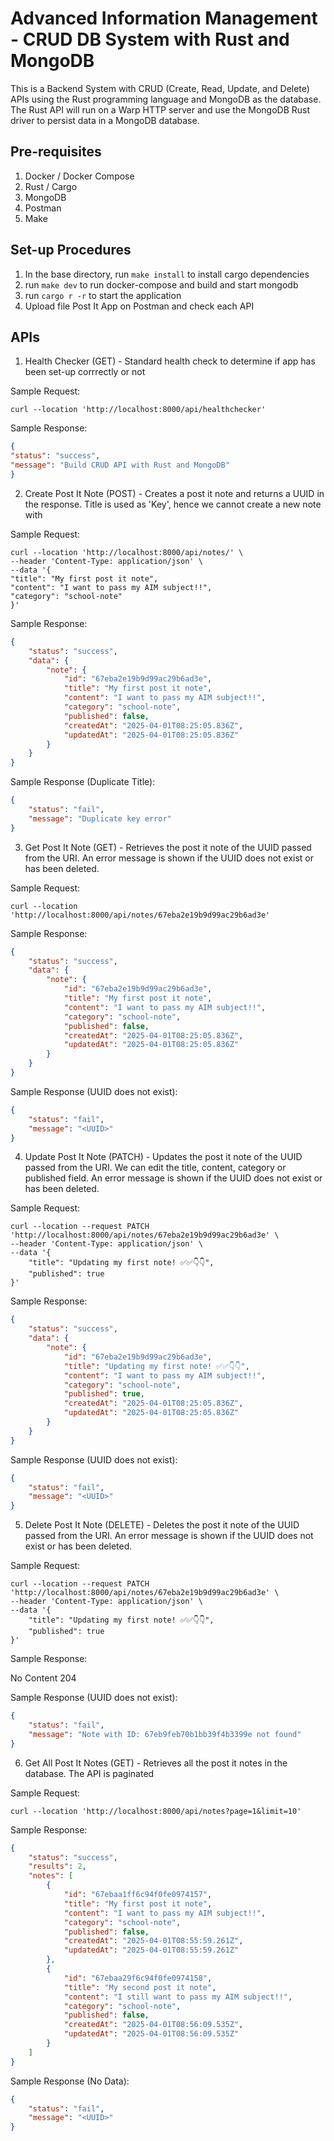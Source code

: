 # Advanced Information Management - CRUD DB System with Rust and MongoDB

This is a Backend System with CRUD (Create, Read, Update, and Delete) APIs using the Rust programming language and MongoDB as the database. 
The Rust API will run on a Warp HTTP server and use the MongoDB Rust driver to persist data in a MongoDB database.


## Pre-requisites

1. Docker / Docker Compose
2. Rust / Cargo
3. MongoDB
4. Postman
5. Make

## Set-up Procedures

1. In the base directory, run `make install` to install cargo dependencies
2. run `make dev` to run docker-compose and build and start mongodb
3. run `cargo r -r` to start the application
4. Upload file Post It App on Postman and check each API

## APIs

1. Health Checker (GET) - Standard health check to determine if app has been set-up corrrectly or not

Sample Request:

```
curl --location 'http://localhost:8000/api/healthchecker'
```

Sample Response:

``` json
{
"status": "success",
"message": "Build CRUD API with Rust and MongoDB"
}
```

2. Create Post It Note (POST) - Creates a post it note and returns a UUID in the response.
Title is used as 'Key', hence we cannot create a new note with 

Sample Request:

```
curl --location 'http://localhost:8000/api/notes/' \
--header 'Content-Type: application/json' \
--data '{
"title": "My first post it note",
"content": "I want to pass my AIM subject!!",
"category": "school-note"
}'
```

Sample Response:

``` json 
{
    "status": "success",
    "data": {
        "note": {
            "id": "67eba2e19b9d99ac29b6ad3e",
            "title": "My first post it note",
            "content": "I want to pass my AIM subject!!",
            "category": "school-note",
            "published": false,
            "createdAt": "2025-04-01T08:25:05.836Z",
            "updatedAt": "2025-04-01T08:25:05.836Z"
        }
    }
}
```


Sample Response (Duplicate Title):

``` json 
{
    "status": "fail",
    "message": "Duplicate key error"
}
```

3. Get Post It Note (GET) - Retrieves the post it note of the UUID passed from the URI.
An error message is shown if the UUID does not exist or has been deleted.


Sample Request:

```
curl --location 'http://localhost:8000/api/notes/67eba2e19b9d99ac29b6ad3e'
```

Sample Response:

``` json 
{
    "status": "success",
    "data": {
        "note": {
            "id": "67eba2e19b9d99ac29b6ad3e",
            "title": "My first post it note",
            "content": "I want to pass my AIM subject!!",
            "category": "school-note",
            "published": false,
            "createdAt": "2025-04-01T08:25:05.836Z",
            "updatedAt": "2025-04-01T08:25:05.836Z"
        }
    }
}
```


Sample Response (UUID does not exist):

``` json 
{
    "status": "fail",
    "message": "<UUID>"
}
```



4. Update Post It Note (PATCH) - Updates the post it note of the UUID passed from the URI.
   We can edit the title, content, category or published field.
   An error message is shown if the UUID does not exist or has been deleted.


Sample Request:

```
curl --location --request PATCH 'http://localhost:8000/api/notes/67eba2e19b9d99ac29b6ad3e' \
--header 'Content-Type: application/json' \
--data '{
    "title": "Updating my first note! ✅✅👇👇",
    "published": true
}'
```

Sample Response:

``` json 
{
    "status": "success",
    "data": {
        "note": {
            "id": "67eba2e19b9d99ac29b6ad3e",
            "title": "Updating my first note! ✅✅👇👇",
            "content": "I want to pass my AIM subject!!",
            "category": "school-note",
            "published": true,
            "createdAt": "2025-04-01T08:25:05.836Z",
            "updatedAt": "2025-04-01T08:25:05.836Z"
        }
    }
}
```


Sample Response (UUID does not exist):

``` json 
{
    "status": "fail",
    "message": "<UUID>"
}
```


5. Delete Post It Note (DELETE) - Deletes the post it note of the UUID passed from the URI.
   An error message is shown if the UUID does not exist or has been deleted.


Sample Request:

```
curl --location --request PATCH 'http://localhost:8000/api/notes/67eba2e19b9d99ac29b6ad3e' \
--header 'Content-Type: application/json' \
--data '{
    "title": "Updating my first note! ✅✅👇👇",
    "published": true
}'
```

Sample Response:

No Content 204 


Sample Response (UUID does not exist):

``` json 
{
    "status": "fail",
    "message": "Note with ID: 67eb9feb70b1bb39f4b3399e not found"
}
```


6. Get All Post It Notes (GET) - Retrieves all the post it notes in the database. The API is paginated

Sample Request:

```
curl --location 'http://localhost:8000/api/notes?page=1&limit=10'
```

Sample Response:

``` json 
{
    "status": "success",
    "results": 2,
    "notes": [
        {
            "id": "67ebaa1ff6c94f0fe0974157",
            "title": "My first post it note",
            "content": "I want to pass my AIM subject!!",
            "category": "school-note",
            "published": false,
            "createdAt": "2025-04-01T08:55:59.261Z",
            "updatedAt": "2025-04-01T08:55:59.261Z"
        },
        {
            "id": "67ebaa29f6c94f0fe0974158",
            "title": "My second post it note",
            "content": "I still want to pass my AIM subject!!",
            "category": "school-note",
            "published": false,
            "createdAt": "2025-04-01T08:56:09.535Z",
            "updatedAt": "2025-04-01T08:56:09.535Z"
        }
    ]
}
```


Sample Response (No Data):

``` json 
{
    "status": "fail",
    "message": "<UUID>"
}
```
